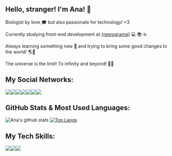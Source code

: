 ## Hello, stranger! I'm Ana! 👋 

Biologist by love :mortar_board: but also passionate for technology! <3

Currently studying front-end development at [{reprograma}](https://reprograma.com.br/) :computer: :books: :coffee: 

Always learning something new :seedling: and trying to bring some good changes to the world! :earth_americas::dart:

The universe is the limit! To infinity and beyond! :rocket::sparkles: 

## My Social Networks:

[<img src="https://img.shields.io/badge/linkedin-%230077B5.svg?&style=for-the-badge&logo=linkedin&logoColor=white" />](https://www.linkedin.com/in/anamlcl/)[<img src="https://img.shields.io/badge/medium-%2312100E.svg?&style=for-the-badge&logo=medium&logoColor=white" />](https://medium.com/anamlcl)[<img src="https://img.shields.io/badge/gmail-D14836?&style=for-the-badge&logo=gmail&logoColor=white" />](mailto:costalima.ana@gmail.com)[<img src="https://img.shields.io/badge/DEV.TO-%230A0A0A.svg?&style=for-the-badge&logo=dev-dot-to&logoColor=white" />](https://dev.to/anamlcl)[<img src="https://img.shields.io/badge/dribbble-%23EA4C89.svg?&style=for-the-badge&logo=dribbble&logoColor=white" />](https://dribbble.com/anamlcl)[<img src="https://img.shields.io/badge/codepen-%23000000.svg?&style=for-the-badge&logo=codepen&logoColor=white" />](https://codepen.io/anamlcl)[<img src="https://img.shields.io/badge/behance-%231769FF.svg?&style=for-the-badge&logo=behance&logoColor=white" />](https://www.behance.net/anamlcl)


## GitHub Stats & Most Used Languages:

![Ana's github stats](https://github-readme-stats.vercel.app/api?username=anamlcl&show_icons=true&hide=stars,issues&theme=material-palenight)
[![Top Langs](https://github-readme-stats.vercel.app/api/top-langs/?username=anamlcl&langs_count=10&layout=compact&theme=material-palenight)](https://github.com/anamlcl/github-readme-stats)


## My Tech Skills:

<img src="https://img.shields.io/badge/html5%20-%23E34F26.svg?&style=for-the-badge&logo=html5&logoColor=white" /><img src="https://img.shields.io/badge/css3%20-%231572B6.svg?&style=for-the-badge&logo=css3&logoColor=white" /><img src="https://img.shields.io/badge/javascript-%23F7DF1E.svg?&style=flat-square&logo=javascript&logoColor=black&labelColor=black" />




